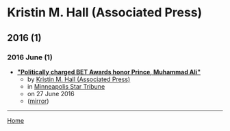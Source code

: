 # Kristin M. Hall (Associated Press)

## 2016 (1)

### 2016 June (1)

 - [**"Politically charged BET Awards honor Prince, Muhammad Ali"**](https://www.startribune.com/politically-charged-bet-awards-honor-prince-muhammad-ali/384492881/)
    - by [Kristin M. Hall (Associated Press)](../../../authors/associated-press/kristin-m-hall/index.md)
    - in [Minneapolis Star Tribune](https://www.startribune.com/)
    - on 27 June 2016
    - ([mirror](https://web.archive.org/web/*/https://www.startribune.com/politically-charged-bet-awards-honor-prince-muhammad-ali/384492881/))

----

[Home](../index.md)
